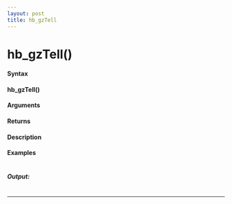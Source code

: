 ```yaml
---
layout: post
title: hb_gzTell
---
```


# hb_gzTell()


#### Syntax

#### hb_gzTell()

#### Arguments

#### Returns

#### Description

#### Examples

```

```

##### Output:

```

```

---